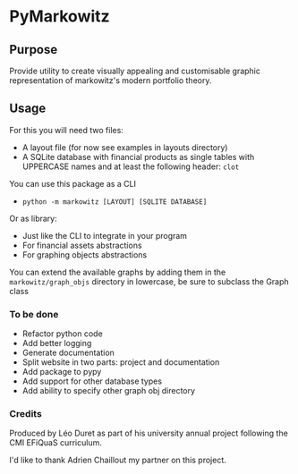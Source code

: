 # PyMarkowitz

## Purpose

Provide utility to create visually appealing and customisable graphic representation of markowitz's
modern portfolio theory.

## Usage

For this you will need two files:

- A layout file (for now see examples in layouts directory)
- A SQLite database with financial products as single tables with UPPERCASE names and at least the
  following header: `clot`

You can use this package as a CLI

- `python -m markowitz [LAYOUT] [SQLITE DATABASE]`

Or as library:

- Just like the CLI to integrate in your program
- For financial assets abstractions
- For graphing objects abstractions

You can extend the available graphs by adding them in the `markowitz/graph_objs` directory in
lowercase, be sure to subclass the Graph class

### To be done

- Refactor python code
- Add better logging
- Generate documentation
- Split website in two parts: project and documentation
- Add package to pypy
- Add support for other database types
- Add ability to specify other graph obj directory

### Credits

Produced by Léo Duret as part of his university annual project following the CMI EFiQuaS curriculum.

I'd like to thank Adrien Chaillout my partner on this project.
